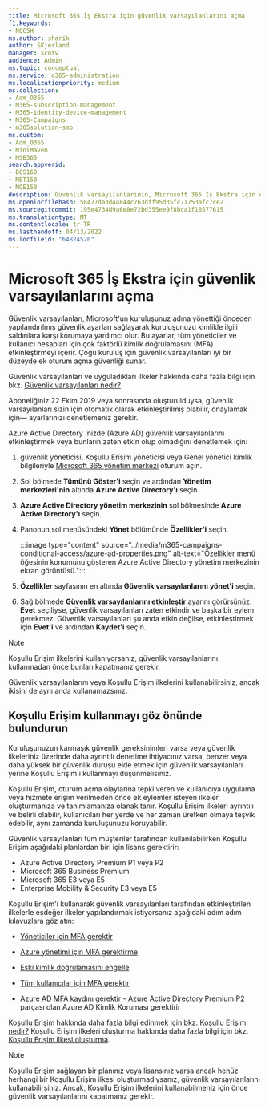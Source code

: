 ```yaml
---
title: Microsoft 365 İş Ekstra için güvenlik varsayılanlarını açma
f1.keywords:
- NOCSH
ms.author: sharik
author: SKjerland
manager: scotv
audience: Admin
ms.topic: conceptual
ms.service: o365-administration
ms.localizationpriority: medium
ms.collection:
- Adm_O365
- M365-subscription-management
- M365-identity-device-management
- M365-Campaigns
- m365solution-smb
ms.custom:
- Adm_O365
- MiniMaven
- MSB365
search.appverid:
- BCS160
- MET150
- MOE150
description: Güvenlik varsayılanlarının, Microsoft 365 İş Ekstra için önceden yapılandırılmış güvenlik ayarları sağlayarak kuruluşunuzun kimlikle ilgili saldırılara karşı korunmasına nasıl yardımcı olabileceğini öğrenin.
ms.openlocfilehash: 58477da3d44844c763dff95d35fc71753afc7ce2
ms.sourcegitcommit: 195e4734d9a6e8e72bd355ee9f8bca1f18577615
ms.translationtype: MT
ms.contentlocale: tr-TR
ms.lasthandoff: 04/13/2022
ms.locfileid: "64824520"
---
```

# <a name="turn-on-security-defaults-for-microsoft-365-business-premium"></a>Microsoft 365 İş Ekstra için güvenlik varsayılanlarını açma

Güvenlik varsayılanları, Microsoft'un kuruluşunuz adına yönettiği önceden yapılandırılmış güvenlik ayarları sağlayarak kuruluşunuzu kimlikle ilgili saldırılara karşı korumaya yardımcı olur. Bu ayarlar, tüm yöneticiler ve kullanıcı hesapları için çok faktörlü kimlik doğrulamasını (MFA) etkinleştirmeyi içerir. Çoğu kuruluş için güvenlik varsayılanları iyi bir düzeyde ek oturum açma güvenliği sunar.

Güvenlik varsayılanları ve uyguladıkları ilkeler hakkında daha fazla bilgi için bkz. [Güvenlik varsayılanları nedir?](/azure/active-directory/fundamentals/concept-fundamentals-security-defaults)

Aboneliğiniz 22 Ekim 2019 veya sonrasında oluşturulduysa, güvenlik varsayılanları sizin için otomatik olarak etkinleştirilmiş olabilir, onaylamak için&mdash; ayarlarınızı denetlemeniz gerekir.

Azure Active Directory 'nizde (Azure AD) güvenlik varsayılanlarını etkinleştirmek veya bunların zaten etkin olup olmadığını denetlemek için:

1. güvenlik yöneticisi, Koşullu Erişim yöneticisi veya Genel yönetici kimlik bilgileriyle <a href="https://go.microsoft.com/fwlink/p/?linkid=2024339" target="_blank">Microsoft 365 yönetim merkezi</a> oturum açın.

2. Sol bölmede **Tümünü Göster'i** seçin ve ardından **Yönetim merkezleri'nin** altında **Azure Active Directory'ı** seçin.

3. **Azure Active Directory yönetim merkezinin** sol bölmesinde **Azure Active Directory'ı** seçin.

4. Panonun sol menüsündeki **Yönet** bölümünde **Özellikler'i** seçin.

    :::image type="content" source="../media/m365-campaigns-conditional-access/azure-ad-properties.png" alt-text="Özellikler menü öğesinin konumunu gösteren Azure Active Directory yönetim merkezinin ekran görüntüsü.":::

5. **Özellikler** sayfasının en altında **Güvenlik varsayılanlarını yönet'i** seçin.

6. Sağ bölmede **Güvenlik varsayılanlarını etkinleştir** ayarını görürsünüz. **Evet** seçiliyse, güvenlik varsayılanları zaten etkindir ve başka bir eylem gerekmez. Güvenlik varsayılanları şu anda etkin değilse, etkinleştirmek için **Evet'i** ve ardından **Kaydet'i** seçin.

> [!NOTE]
> Koşullu Erişim ilkelerini kullanıyorsanız, güvenlik varsayılanlarını kullanmadan önce bunları kapatmanız gerekir.
>
> Güvenlik varsayılanlarını veya Koşullu Erişim ilkelerini kullanabilirsiniz, ancak ikisini de aynı anda kullanamazsınız.

## <a name="consider-using-conditional-access"></a>Koşullu Erişim kullanmayı göz önünde bulundurun

Kuruluşunuzun karmaşık güvenlik gereksinimleri varsa veya güvenlik ilkeleriniz üzerinde daha ayrıntılı denetime ihtiyacınız varsa, benzer veya daha yüksek bir güvenlik duruşu elde etmek için güvenlik varsayılanları yerine Koşullu Erişim'i kullanmayı düşünmelisiniz. 

Koşullu Erişim, oturum açma olaylarına tepki veren ve kullanıcıya uygulama veya hizmete erişim verilmeden önce ek eylemler isteyen ilkeler oluşturmanıza ve tanımlamanıza olanak tanır. Koşullu Erişim ilkeleri ayrıntılı ve belirli olabilir, kullanıcıları her yerde ve her zaman üretken olmaya teşvik edebilir, aynı zamanda kuruluşunuzu koruyabilir.

Güvenlik varsayılanları tüm müşteriler tarafından kullanılabilirken Koşullu Erişim aşağıdaki planlardan biri için lisans gerektirir:

- Azure Active Directory Premium P1 veya P2
- Microsoft 365 Business Premium
- Microsoft 365 E3 veya E5
- Enterprise Mobility & Security E3 veya E5

Koşullu Erişim'i kullanarak güvenlik varsayılanları tarafından etkinleştirilen ilkelerle eşdeğer ilkeler yapılandırmak istiyorsanız aşağıdaki adım adım kılavuzlara göz atın:

- [Yöneticiler için MFA gerektir](/azure/active-directory/conditional-access/howto-conditional-access-policy-admin-mfa)

- [Azure yönetimi için MFA gerektirme](/azure/active-directory/conditional-access/howto-conditional-access-policy-azure-management)

- [Eski kimlik doğrulamasını engelle](/azure/active-directory/conditional-access/howto-conditional-access-policy-block-legacy)

- [Tüm kullanıcılar için MFA gerektir](/azure/active-directory/conditional-access/howto-conditional-access-policy-all-users-mfa)

- [Azure AD MFA kaydını gerektir](/azure/active-directory/identity-protection/howto-identity-protection-configure-mfa-policy) - Azure Active Directory Premium P2 parçası olan Azure AD Kimlik Koruması gerektirir

Koşullu Erişim hakkında daha fazla bilgi edinmek için bkz. [Koşullu Erişim nedir?](/azure/active-directory/conditional-access/overview) Koşullu Erişim ilkeleri oluşturma hakkında daha fazla bilgi için bkz. [Koşullu Erişim ilkesi oluşturma](/azure/active-directory/authentication/tutorial-enable-azure-mfa#create-a-conditional-access-policy).

> [!NOTE]
> Koşullu Erişim sağlayan bir planınız veya lisansınız varsa ancak henüz herhangi bir Koşullu Erişim ilkesi oluşturmadıysanız, güvenlik varsayılanlarını kullanabilirsiniz. Ancak, Koşullu Erişim ilkelerini kullanabilmeniz için önce güvenlik varsayılanlarını kapatmanız gerekir.
